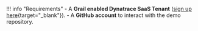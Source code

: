 !!! info "Requirements"
    - A **Grail enabled Dynatrace SaaS Tenant** ([sign up here](https://dt-url.net/trial){target="_blank"}).
    - A **GitHub account** to interact with the demo repository.

